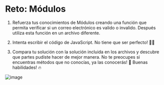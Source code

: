 # Reto: Módulos

1. Refuerza tus conocimientos de Módulos creando una función que permita verificar si un correo electrónico es valido o invalido. Después utiliza esta función en un archivo diferente.

2. Intenta escribir el  código de JavaScript. No tiene que ser perfecto! 🧑‍💻

3. Compara tu solución con la solución incluida en los archivos y descubre que partes pudiste hacer de mejor manera. No te preocupes si encuentras métodos que no conocías, ya las conocerás! 🙌  Buenas habilidades! 🔥

  ![image](https://kajabi-storefronts-production.kajabi-cdn.com/kajabi-storefronts-production/file-uploads/site/2147489095/products/ef38714-8c15-4fb7-6ba7-0d5b0062b8d_correos.jfif)

